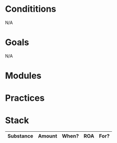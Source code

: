 # Condititions
N/A

# Goals
N/A

# Modules

# Practices

# Stack
| Substance          | Amount  | When?     | ROA        | For? |
| ------------------ | ------- | --------- | ---------- | ---- |